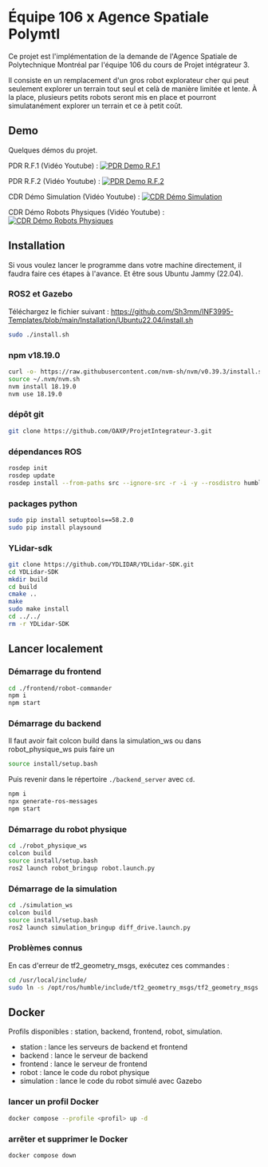 # Équipe 106 x Agence Spatiale Polymtl

Ce projet est l'implémentation de la demande de l'Agence Spatiale de Polytechnique Montréal par l'équipe 106 du cours de Projet intégrateur 3.

Il consiste en un remplacement d'un gros robot explorateur cher qui peut seulement explorer un terrain tout seul et celà de manière limitée et lente. À la place, plusieurs petits robots seront mis en place et pourront simulatanément explorer un terrain et ce à petit coût.


## Demo

Quelques démos du projet.

PDR R.F.1 (Vidéo Youtube) :
[![PDR Demo R.F.1](https://img.youtube.com/vi/DeXg1fxnp5c/0.jpg)](https://youtu.be/DeXg1fxnp5c "PDR Demo R.F.1")

PDR R.F.2 (Vidéo Youtube) :
[![PDR Demo R.F.2](https://img.youtube.com/vi/9uRGYGRVol4/0.jpg)](https://youtu.be/9uRGYGRVol4 "PDR Demo R.F.2")

CDR Démo Simulation (Vidéo Youtube) :
[![CDR Démo Simulation](https://img.youtube.com/vi/KJSRqRf6pac/0.jpg)](https://youtu.be/KJSRqRf6pac "CDR Démo Simulation")

CDR Démo Robots Physiques (Vidéo Youtube) :
[![CDR Démo Robots Physiques](https://img.youtube.com/vi/zJLV-Qb_sj0/0.jpg)](https://youtu.be/zJLV-Qb_sj0 "CDR Démo Robots Physiques")


## Installation

Si vous voulez lancer le programme dans votre machine directement, il faudra faire ces étapes à l'avance. Et être sous Ubuntu Jammy (22.04).

### ROS2 et Gazebo
Téléchargez le fichier suivant : https://github.com/Sh3mm/INF3995-Templates/blob/main/Installation/Ubuntu22.04/install.sh

```sh
sudo ./install.sh
```

### npm v18.19.0
```sh
curl -o- https://raw.githubusercontent.com/nvm-sh/nvm/v0.39.3/install.sh | bash
source ~/.nvm/nvm.sh
nvm install 18.19.0
nvm use 18.19.0
```

### dépôt git
```sh
git clone https://github.com/OAXP/ProjetIntegrateur-3.git
```

### dépendances ROS
```sh
rosdep init
rosdep update
rosdep install --from-paths src --ignore-src -r -i -y --rosdistro humble
```

### packages python
```sh
sudo pip install setuptools==58.2.0
sudo pip install playsound
```

### YLidar-sdk
```sh
git clone https://github.com/YDLIDAR/YDLidar-SDK.git
cd YDLidar-SDK
mkdir build
cd build
cmake ..
make
sudo make install
cd ../../
rm -r YDLidar-SDK
```
## Lancer localement

### Démarrage du frontend
```sh
cd ./frontend/robot-commander
npm i
npm start
```

### Démarrage du backend
Il faut avoir fait colcon build dans la simulation_ws ou dans robot_physique_ws puis faire un
```sh
source install/setup.bash
```
Puis revenir dans le répertoire `./backend_server` avec `cd`.
```sh
npm i
npx generate-ros-messages
npm start
```

### Démarrage du robot physique
```sh
cd ./robot_physique_ws
colcon build
source install/setup.bash
ros2 launch robot_bringup robot.launch.py
```

### Démarrage de la simulation
```sh
cd ./simulation_ws
colcon build
source install/setup.bash
ros2 launch simulation_bringup diff_drive.launch.py
```

### Problèmes connus
En cas d'erreur de tf2_geometry_msgs, exécutez ces commandes :
```sh
cd /usr/local/include/
sudo ln -s /opt/ros/humble/include/tf2_geometry_msgs/tf2_geometry_msgs .
```
## Docker

Profils disponibles : station, backend, frontend, robot, simulation.

- station   : lance les serveurs de backend et frontend
- backend   : lance le serveur de backend
- frontend  : lance le serveur de frontend
- robot     : lance le code du robot physique
- simulation    : lance le code du robot simulé avec Gazebo

### lancer un profil Docker
```sh
docker compose --profile <profil> up -d
```

### arrêter et supprimer le Docker
```sh
docker compose down
```
